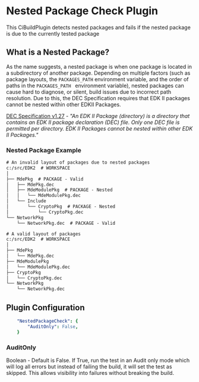 # Nested Package Check Plugin

This CiBuildPlugin detects nested packages and fails if the nested package is due to the currently tested package

## What is a Nested Package?

As the name suggests, a nested package is when one package is located in a subdirectory of another package. Depending on
multiple factors (such as package layouts, the `PACKAGES_PATH` environment variable, and the order of paths in the
`PACKAGES_PATH ` environment variable), nested packages can cause hard to diagnose, or silent, build issues due to
incorrect path resolution. Due to this, the DEC Specification requires that EDK II packages cannot be nested within
other EDKII Packages.

[DEC Specification v1.27](https://tianocore-docs.github.io/edk2-DecSpecification/release-1.27/2_dec_file_overview/#2-dec-file-overview)
\- *"An EDK II Package (directory) is a directory that contains an EDK II package declaration (DEC) file. Only one DEC
file is permitted per directory. EDK II Packages cannot be nested within other EDK II Packages."*

### Nested Package Example

```cmd
# An invalid layout of packages due to nested packages
c:/src/EDK2  # WORKSPACE
│
├── MdePkg  # PACKAGE - Valid
│   ├── MdePkg.dec
│   ├── MdeModulePkg  # PACKAGE - Nested
│   │   └── MdeModulePkg.dec
│   └── Include
│       └── CryptoPkg  # PACKAGE - Nested
│           └── CryptoPkg.dec
└── NetworkPkg
    └── NetworkPkg.dec  # PACKAGE - Valid

# A valid layout of packages
c:/src/EDK2  # WORKSPACE
│
├── MdePkg
│   └── MdePkg.dec
├── MdeModulePkg
│   └── MdeModulePkg.dec
├── CryptoPkg
│   └── CryptoPkg.dec
└── NetworkPkg
    └── NetworkPkg.dec
```

## Plugin Configuration

``` yaml
    "NestedPackageCheck": {
        "AuditOnly": False,
    }

```

### AuditOnly

Boolean - Default is False.
If True, run the test in an Audit only mode which will log all errors but instead of failing the
build, it will set the test as skipped.  This allows visibility into failures without breaking the
build.
